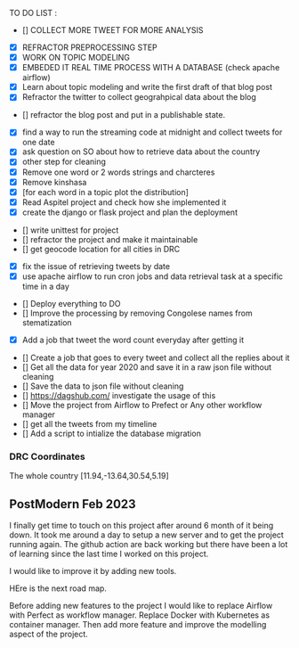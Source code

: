 TO DO LIST :

- [] COLLECT MORE TWEET FOR MORE ANALYSIS
- [x] REFRACTOR PREPROCESSING STEP
- [x] WORK ON TOPIC MODELING
- [x] EMBEDED IT REAL TIME PROCESS WITH A DATABASE (check apache airflow)
- [x] Learn about topic modeling and write the first draft of that blog post
- [x] Refractor the twitter to collect geograhpical data about the blog
- [] refractor the blog post and put in a publishable state.
- [x] find a way to run the streaming code at midnight and collect tweets for one date
- [x] ask question on SO about how to retrieve data about the country
- [x] other step for cleaning
- [x] Remove one word or 2 words strings and charcteres
- [x] Remove kinshasa
- [x] [for each word in a topic plot the distribution]
- [x] Read Aspitel project and check how she implemented it
- [x] create the django or flask project and plan the deployment
- [] write unittest for project
- [] refractor the project and make it maintainable
- [] get geocode location for all cities in DRC
- [x] fix the issue of retrieving tweets by date
- [x] use apache airflow to run cron jobs and data retrieval task at a specific time in a day
- [] Deploy everything to DO
- [] Improve the processing by removing Congolese names from stematization
- [x] Add a job that tweet the word count everyday after getting it
- [] Create a job that goes to every tweet and collect all the replies about it
- [] Get all the data for year 2020 and save it in a raw json file without cleaning
- [] Save the data to json file without cleaning
- [] https://dagshub.com/ investigate the usage of this
- [] Move the project from Airflow to Prefect or Any other workflow manager
- [] get all the tweets from my timeline
- [] Add a script to intialize the database migration

### DRC Coordinates

The whole country
[11.94,-13.64,30.54,5.19]

## PostModern Feb 2023

I finally get time to touch on this project after around 6 month of it being down.
It took me around a day to setup a new server and to get the project running again.
The github action are back working but there have been a lot of learning since the last time I worked on this project.

I would like to improve it by adding new tools.

HEre is the next road map.

Before adding new features to the project I would like to replace Airflow with Perfect as workflow manager.
Replace Docker with Kubernetes as container manager.
Then add more feature and improve the modelling aspect of the project.
